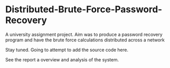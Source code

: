 # Distributed-Brute-Force-Password-Recovery
A university assignment project. Aim was to produce a password recovery program and have the brute force calculations distributed across a network


Stay tuned. Going to attempt to add the source code here.

See the report a overview and analysis of the system. 
